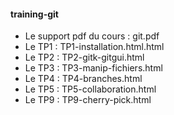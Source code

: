 #### training-git

* Le support pdf du cours : git.pdf
* Le TP1 : TP1-installation.html.html
* Le TP2 : TP2-gitk-gitgui.html
* Le TP3 : TP3-manip-fichiers.html
* Le TP4 : TP4-branches.html
* Le TP5 : TP5-collaboration.html
* Le TP9 : TP9-cherry-pick.html